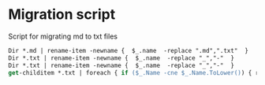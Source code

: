 # Migration script

Script for migrating md to txt files

```ps
Dir *.md | rename-item -newname {  $_.name  -replace ".md",".txt"  }
Dir *.txt | rename-item -newname {  $_.name  -replace "_","-"  }
Dir *.txt | rename-item -newname {  $_.name  -replace "_","-"  }
get-childitem *.txt | foreach { if ($_.Name -cne $_.Name.ToLower()) { ren $_.FullName $_.Name.ToLower() } }
```